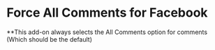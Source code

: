 # Force All Comments for Facebook

**This add-on always selects the All Comments option for comments (Which should be the default)
